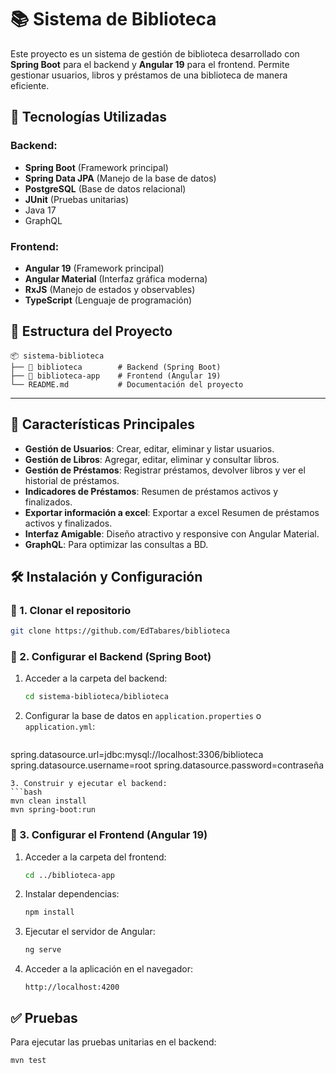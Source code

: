 # 📚 Sistema de Biblioteca

Este proyecto es un sistema de gestión de biblioteca desarrollado con **Spring Boot** para el backend y **Angular 19** para el frontend. Permite gestionar usuarios, libros y préstamos de una biblioteca de manera eficiente.

## 🚀 Tecnologías Utilizadas

### Backend:

- **Spring Boot** (Framework principal)
- **Spring Data JPA** (Manejo de la base de datos)
- **PostgreSQL** (Base de datos relacional)
- **JUnit** (Pruebas unitarias)
- Java 17
- GraphQL

### Frontend:

- **Angular 19** (Framework principal)
- **Angular Material** (Interfaz gráfica moderna)
- **RxJS** (Manejo de estados y observables)
- **TypeScript** (Lenguaje de programación)

## 📂 Estructura del Proyecto

```
📦 sistema-biblioteca
├── 📁 biblioteca        # Backend (Spring Boot)
├── 📁 biblioteca-app    # Frontend (Angular 19)
└── README.md           # Documentación del proyecto
```

---

## 🎯 Características Principales

- **Gestión de Usuarios**: Crear, editar, eliminar y listar usuarios.
- **Gestión de Libros**: Agregar, editar, eliminar y consultar libros.
- **Gestión de Préstamos**: Registrar préstamos, devolver libros y ver el historial de préstamos.
- **Indicadores de Préstamos**: Resumen de préstamos activos y finalizados.
- **Exportar información a excel**: Exportar a excel Resumen de préstamos activos y finalizados.
- **Interfaz Amigable**: Diseño atractivo y responsive con Angular Material.
- **GraphQL**: Para optimizar las consultas a BD.

## 🛠️ Instalación y Configuración

### 🔹 1. Clonar el repositorio

```bash
git clone https://github.com/EdTabares/biblioteca
```

### 🔹 2. Configurar el Backend (Spring Boot)

1. Acceder a la carpeta del backend:
   ```bash
   cd sistema-biblioteca/biblioteca
   ```
2. Configurar la base de datos en `application.properties` o `application.yml`:
   ```properties
spring.datasource.url=jdbc:mysql://localhost:3306/biblioteca
spring.datasource.username=root
spring.datasource.password=contraseña
   ```
3. Construir y ejecutar el backend:
   ```bash
   mvn clean install
   mvn spring-boot:run
   ```

### 🔹 3. Configurar el Frontend (Angular 19)

1. Acceder a la carpeta del frontend:
   ```bash
   cd ../biblioteca-app
   ```
2. Instalar dependencias:
   ```bash
   npm install
   ```
3. Ejecutar el servidor de Angular:
   ```bash
   ng serve
   ```
4. Acceder a la aplicación en el navegador:
   ```
   http://localhost:4200
   ```
   
## ✅ Pruebas

Para ejecutar las pruebas unitarias en el backend:

```bash
mvn test
```



